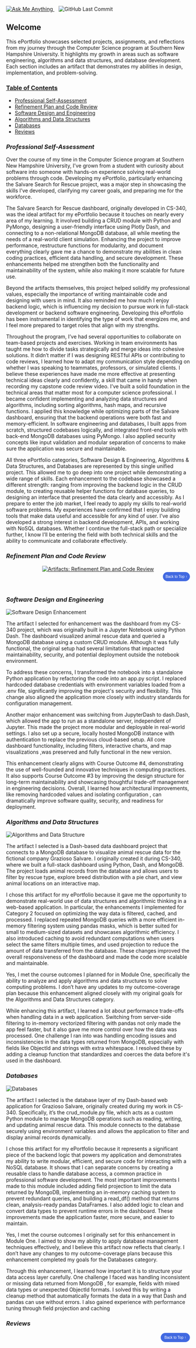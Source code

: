 <p>
  <a href="mailto:robertbostrom4@gmail.com" title="Reach out via email">
    <img src="https://img.shields.io/badge/Ask_me!-anything-orange.svg?style=for-the-badge&logo=gmail" alt="Ask Me Anything" />
  </a>
  &nbsp;&nbsp;
  <img src="https://img.shields.io/github/last-commit/RobertBostrom4/ePortfolio?style=for-the-badge&logo=github" title="ePortfolio Last Update" alt="GitHub Last Commit" />
</p>

<!-- Welcome section -->
## Welcome

This ePortfolio showcases selected projects, assignments, and reflections from my journey through the Computer Science program at Southern New Hampshire University. It highlights my growth in areas such as software engineering, algorithms and data structures, and database development. Each section includes an artifact that demonstrates my abilities in design, implementation, and problem-solving.

<!-- Table of Contents -->
### <u>Table of Contents</u>
- [Professional Self-Assessment](#self-assessment)
- [Refinement Plan and Code Review](#codereview)
- [Software Design and Engineering](#softwaredesign)
- [Algorithms and Data Structures](#algorithms)
- [Databases](#databases)
- [Reviews](#reviews)

### _Professional Self-Assessment_

Over the course of my time in the Computer Science program at Southern New Hampshire University, I’ve grown from a student with curiosity about software into someone with hands-on experience solving real-world problems through code. Developing my ePortfolio, particularly enhancing the Salvare Search for Rescue project, was a major step in showcasing the skills I’ve developed, clarifying my career goals, and preparing me for the workforce.

The Salvare Search for Rescue dashboard, originally developed in CS-340, was the ideal artifact for my ePortfolio because it touches on nearly every area of my learning. It involved building a CRUD module with Python and PyMongo, designing a user-friendly interface using Plotly Dash, and connecting to a non-relational MongoDB database, all while meeting the needs of a real-world client simulation. Enhancing the project to improve performance, restructure functions for modularity, and document everything clearly gave me a chance to demonstrate my abilities in clean coding practices, efficient data handling, and secure development. These enhancements helped me strengthen both the functionality and maintainability of the system, while also making it more scalable for future use.

Beyond the artifacts themselves, this project helped solidify my professional values, especially the importance of writing maintainable code and designing with users in mind. It also reminded me how much I enjoy backend logic, which is influencing my decision to pursue work in full-stack development or backend software engineering. Developing this ePortfolio has been instrumental in identifying the type of work that energizes me, and I feel more prepared to target roles that align with my strengths.

Throughout the program, I’ve had several opportunities to collaborate on team-based projects and exercises. Working in team environments has taught me how to divide tasks strategically and merge ideas into cohesive solutions. It didn’t matter if I was designing RESTful APIs or contributing to code reviews, I learned how to adapt my communication style depending on whether I was speaking to teammates, professors, or simulated clients. I believe these experiences have made me more effective at presenting technical ideas clearly and confidently, a skill that came in handy when recording my capstone code review video.
I’ve built a solid foundation in the technical areas that matter most for a computer science professional. I became confident implementing and analyzing data structures and algorithms, including sorting algorithms, hash maps, and recursive functions. I applied this knowledge while optimizing parts of the Salvare dashboard, ensuring that the backend operations were both fast and memory-efficient. In software engineering and databases, I built apps from scratch, structured codebases logically, and integrated front-end tools with back-end MongoDB databases using PyMongo. I also applied security concepts like input validation and modular separation of concerns to make sure the application was secure and maintainable.

All three ePortfolio categories, Software Design & Engineering, Algorithms & Data Structures, and Databases are represented by this single unified project. This allowed me to go deep into one project while demonstrating a wide range of skills. Each enhancement to the codebase showcased a different strength: ranging from improving the backend logic in the CRUD module, to creating reusable helper functions for database queries, to designing an interface that presented the data clearly and accessibly. 
As I prepare to enter the job market, I feel ready to apply my skills to real-world software problems. My experiences have confirmed that I enjoy building tools that make data useful and accessible for any kind of user. I’ve also developed a strong interest in backend development, APIs, and working with NoSQL databases. Whether I continue the full-stack path or specialize further, I know I’ll be entering the field with both technical skills and the ability to communicate and collaborate effectively.


### _Refinement Plan and Code Review_
<div style="text-align: center;">
	<a href="CodeReview" title="Artifacts Code Review">
		<img src="https://img.shields.io/badge/Artifacts-Refinement_Plan and_Code_Review-yellowgreen.svg?style=for-the-badge&logo=codereview" alt="Artifacts: Refinement Plan and Code Review" />
	</a>
</div>

<div style="text-align: right;">
    <a href="#self-assesment">
        <button style="font-size: 10px; font-weight: 500; background: #4169e1; color: #ffffff; border-radius: 50px; border-style: solid; border-color: #4169e1; padding: 5px 5px;">Back to Top &#8593;</button>
    </a>
</div>

<br/>

### _Software Design and Engineering_
<img id="Design" src="assets/img/Software Design Enhancement.png" alt="Software Design Enhancement" title="Software Design" />

The artifact I selected for enhancement was the dashboard from my CS-340 project, which was originally built in a Jupyter Notebook using Python Dash. The dashboard visualized animal rescue data and queried a MongoDB database using a custom CRUD module. Although it was fully functional, the original setup had several limitations that impacted maintainability, security, and potential deployment outside the notebook environment.

To address these concerns, I transformed the notebook into a standalone Python application by refactoring the code into an app.py script. I replaced hardcoded database credentials with environment variables loaded from a .env file, significantly improving the project's security and flexibility. This change also aligned the application more closely with industry standards for configuration management.

Another major enhancement was switching from JupyterDash to dash.Dash, which allowed the app to run as a standalone server, independent of Jupyter. This made the project more modular and deployable in real-world settings. I also set up a secure, locally hosted MongoDB instance with authentication to replace the previous cloud-based setup. All core dashboard functionality, including filters, interactive charts, and map visualizations ,was preserved and fully functional in the new version.

This enhancement clearly aligns with Course Outcome #4, demonstrating the use of well-founded and innovative techniques in computing practices. It also supports Course Outcome #3 by improving the design structure for long-term maintainability and showcasing thoughtful trade-off management in engineering decisions. Overall, I learned how architectural improvements, like removing hardcoded values and isolating configuration , can dramatically improve software quality, security, and readiness for deployment.

### _Algorithms and Data Structures_
<img id="algorithms" src="assets/img/Algorithms Enhancement.png" alt="Algorithms and Data Structure" title="Algorithms and Data Structure" />

The artifact I selected is a Dash-based data dashboard project that connects to a MongoDB database to visualize animal rescue data for the fictional company Grazioso Salvare. I originally created it during CS-340, where we built a full-stack dashboard using Python, Dash, and MongoDB. The project loads animal records from the database and allows users to filter by rescue type, explore breed distribution with a pie chart, and view animal locations on an interactive map.

I chose this artifact for my ePortfolio because it gave me the opportunity to demonstrate real-world use of data structures and algorithmic thinking in a web-based application. In particular, the enhancements I implemented for Category 2 focused on optimizing the way data is filtered, cached, and processed. I replaced repeated MongoDB queries with a more efficient in-memory filtering system using pandas masks, which is better suited for small to medium-sized datasets and showcases algorithmic efficiency. I also introduced caching to avoid redundant computations when users select the same filters multiple times, and used projection to reduce the amount of data transferred from the database. These changes improved the overall responsiveness of the dashboard and made the code more scalable and maintainable.

Yes, I met the course outcomes I planned for in Module One, specifically the ability to analyze and apply algorithms and data structures to solve computing problems. I don’t have any updates to my outcome-coverage plan because this enhancement aligned closely with my original goals for the Algorithms and Data Structures category.

While enhancing this artifact, I learned a lot about performance trade-offs when handling data in a web application. Switching from server-side filtering to in-memory vectorized filtering with pandas not only made the app feel faster, but it also gave me more control over how the data was processed. One challenge I ran into was handling encoding issues and inconsistencies in the data types returned from MongoDB, especially with fields like ObjectId and strings with extra whitespace. I resolved these by adding a cleanup function that standardizes and coerces the data before it's used in the dashboard.

### _Databases_
<img id="databases" src="assets/img/Databases Enhancement.png" alt="Databases" title="Databases" />

The artifact I selected is the database layer of my Dash-based web application for Grazioso Salvare, originally created during my work in CS-340. Specifically, it’s the crud_module.py file, which acts as a custom Python module to manage MongoDB operations such as reading, writing, and updating animal rescue data. This module connects to the database securely using environment variables and allows the application to filter and display animal records dynamically.

I chose this artifact for my ePortfolio because it represents a significant piece of the backend logic that powers my application and demonstrates my ability to write modular, efficient, and secure code for interacting with a NoSQL database. It shows that I can separate concerns by creating a reusable class to handle database access, a common practice in professional software development. The most important improvements I made to this module included adding field projection to limit the data returned by MongoDB, implementing an in-memory caching system to prevent redundant queries, and building a read_df() method that returns clean, analysis-ready pandas DataFrames. I also added logic to clean and convert data types to prevent runtime errors in the dashboard. These improvements made the application faster, more secure, and easier to maintain.

Yes, I met the course outcomes I originally set for this enhancement in Module One. I aimed to show my ability to apply database management techniques effectively, and I believe this artifact now reflects that clearly. I don’t have any changes to my outcome-coverage plans because this enhancement completed my goals for the Databases category.

Through this enhancement, I learned how important it is to structure your data access layer carefully. One challenge I faced was handling inconsistent or missing data returned from MongoDB ,  for example, fields with mixed data types or unexpected ObjectId formats. I solved this by writing a cleanup method that automatically formats the data in a way that Dash and pandas can use without errors. I also gained experience with performance tuning through field projection and caching

### _Reviews_

<!-- Back to Top Button -->
<div style="text-align: right;">
  <a href="#top">
    <button style="font-size: 10px; font-weight: 500; background: #4169e1; color: #ffffff; border-radius: 50px; border-style: solid; border-color: #4169e1; padding: 5px 8px;">
      Back to Top &#8593;
    </button>
  </a>
</div>
